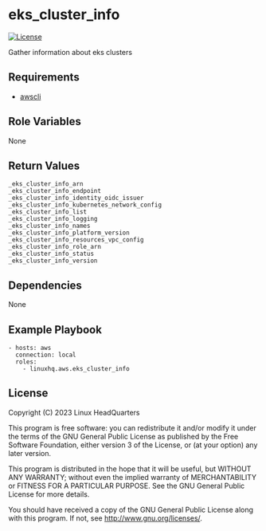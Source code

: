 # eks\_cluster\_info

[![License](https://img.shields.io/badge/license-GPLv3-lightgreen)](https://www.gnu.org/licenses/gpl-3.0.en.html#license-text)

Gather information about eks clusters

## Requirements

* [awscli](https://pypi.org/project/awscli)

## Role Variables

None

## Return Values

    _eks_cluster_info_arn
    _eks_cluster_info_endpoint
    _eks_cluster_info_identity_oidc_issuer
    _eks_cluster_info_kubernetes_network_config
    _eks_cluster_info_list
    _eks_cluster_info_logging
    _eks_cluster_info_names
    _eks_cluster_info_platform_version
    _eks_cluster_info_resources_vpc_config
    _eks_cluster_info_role_arn
    _eks_cluster_info_status
    _eks_cluster_info_version

## Dependencies

None

## Example Playbook

    - hosts: aws
      connection: local
      roles:
        - linuxhq.aws.eks_cluster_info

## License

Copyright (C) 2023 Linux HeadQuarters

This program is free software: you can redistribute it and/or modify
it under the terms of the GNU General Public License as published by
the Free Software Foundation, either version 3 of the License, or
(at your option) any later version.

This program is distributed in the hope that it will be useful,
but WITHOUT ANY WARRANTY; without even the implied warranty of
MERCHANTABILITY or FITNESS FOR A PARTICULAR PURPOSE. See the
GNU General Public License for more details.

You should have received a copy of the GNU General Public License
along with this program. If not, see <http://www.gnu.org/licenses/>.
